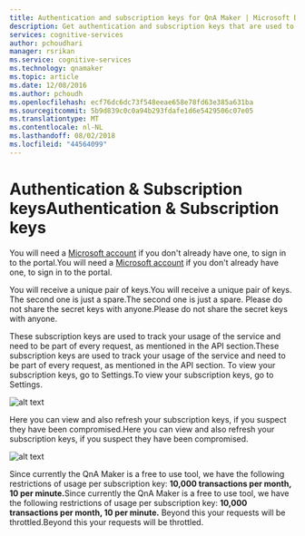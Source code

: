 ```yaml
---
title: Authentication and subscription keys for QnA Maker | Microsoft Docs
description: Get authentication and subscription keys that are used to track your QnA Maker tool usage.
services: cognitive-services
author: pchoudhari
manager: rsrikan
ms.service: cognitive-services
ms.technology: qnamaker
ms.topic: article
ms.date: 12/08/2016
ms.author: pchoudh
ms.openlocfilehash: ecf76dc6dc73f548eeae658e78fd63e385a631ba
ms.sourcegitcommit: 5b9d839c0c0a94b293fdafe1d6e5429506c07e05
ms.translationtype: MT
ms.contentlocale: nl-NL
ms.lasthandoff: 08/02/2018
ms.locfileid: "44564099"
---
```

# <a name="authentication--subscription-keys"></a><span data-ttu-id="cc610-103">Authentication & Subscription keys</span><span class="sxs-lookup"><span data-stu-id="cc610-103">Authentication & Subscription keys</span></span>
<span data-ttu-id="cc610-104">You will need a [Microsoft account](https://www.microsoft.com/en-us/account/) if you don't already have one, to sign in to the portal.</span><span class="sxs-lookup"><span data-stu-id="cc610-104">You will need a [Microsoft account](https://www.microsoft.com/en-us/account/) if you don't already have one, to sign in to the portal.</span></span>

<span data-ttu-id="cc610-105">You will receive a unique pair of keys.</span><span class="sxs-lookup"><span data-stu-id="cc610-105">You will receive a unique pair of keys.</span></span> <span data-ttu-id="cc610-106">The second one is just a spare.</span><span class="sxs-lookup"><span data-stu-id="cc610-106">The second one is just a spare.</span></span> <span data-ttu-id="cc610-107">Please do not share the secret keys with anyone.</span><span class="sxs-lookup"><span data-stu-id="cc610-107">Please do not share the secret keys with anyone.</span></span>

<span data-ttu-id="cc610-108">These subscription keys are used to track your usage of the service and need to be part of every request, as mentioned in the API section.</span><span class="sxs-lookup"><span data-stu-id="cc610-108">These subscription keys are used to track your usage of the service and need to be part of every request, as mentioned in the API section.</span></span>
<span data-ttu-id="cc610-109">To view your subscription keys, go to Settings.</span><span class="sxs-lookup"><span data-stu-id="cc610-109">To view your subscription keys, go to Settings.</span></span>

![alt text](https://docstestmedia1.blob.core.windows.net/azure-media/articles/cognitive-services/QnAMaker/Images/kbSubscription.png)

<span data-ttu-id="cc610-111">Here you can view and also refresh your subscription keys, if you suspect they have been compromised.</span><span class="sxs-lookup"><span data-stu-id="cc610-111">Here you can view and also refresh your subscription keys, if you suspect they have been compromised.</span></span>

![alt text](https://docstestmedia1.blob.core.windows.net/azure-media/articles/cognitive-services/QnAMaker/Images/kbSubscriptionKey.png)

<span data-ttu-id="cc610-113">Since currently the QnA Maker is a free to use tool, we have the following restrictions of usage per subscription key: **10,000 transactions per month, 10 per minute.**</span><span class="sxs-lookup"><span data-stu-id="cc610-113">Since currently the QnA Maker is a free to use tool, we have the following restrictions of usage per subscription key: **10,000 transactions per month, 10 per minute.**</span></span> <span data-ttu-id="cc610-114">Beyond this your requests will be throttled.</span><span class="sxs-lookup"><span data-stu-id="cc610-114">Beyond this your requests will be throttled.</span></span>



